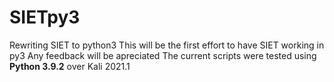 # SIETpy3
Rewriting SIET to python3
This will be the first effort to have SIET working in py3
Any feedback will be apreciated
The current scripts were tested using
**Python 3.9.2** over Kali 2021.1
